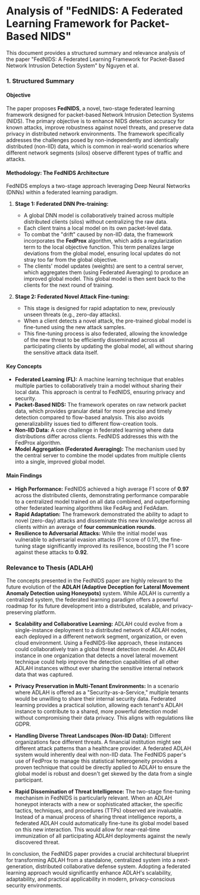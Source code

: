 # Analysis of "FedNIDS: A Federated Learning Framework for Packet-Based NIDS"

This document provides a structured summary and relevance analysis of the paper "FedNIDS: A Federated Learning Framework for Packet-Based Network Intrusion Detection System" by Nguyen et al.

### 1. Structured Summary

#### Objective
The paper proposes **FedNIDS**, a novel, two-stage federated learning framework designed for packet-based Network Intrusion Detection Systems (NIDS). The primary objective is to enhance NIDS detection accuracy for known attacks, improve robustness against novel threats, and preserve data privacy in distributed network environments. The framework specifically addresses the challenges posed by non-independently and identically distributed (non-IID) data, which is common in real-world scenarios where different network segments (silos) observe different types of traffic and attacks.

#### Methodology: The FedNIDS Architecture
FedNIDS employs a two-stage approach leveraging Deep Neural Networks (DNNs) within a federated learning paradigm.

1.  **Stage 1: Federated DNN Pre-training:**
    *   A global DNN model is collaboratively trained across multiple distributed clients (silos) without centralizing the raw data.
    *   Each client trains a local model on its own packet-level data.
    *   To combat the "drift" caused by non-IID data, the framework incorporates the **FedProx** algorithm, which adds a regularization term to the local objective function. This term penalizes large deviations from the global model, ensuring local updates do not stray too far from the global objective.
    *   The clients' model updates (weights) are sent to a central server, which aggregates them (using Federated Averaging) to produce an improved global model. This global model is then sent back to the clients for the next round of training.

2.  **Stage 2: Federated Novel Attack Fine-tuning:**
    *   This stage is designed for rapid adaptation to new, previously unseen threats (e.g., zero-day attacks).
    *   When a client detects a novel attack, the pre-trained global model is fine-tuned using the new attack samples.
    *   This fine-tuning process is also federated, allowing the knowledge of the new threat to be efficiently disseminated across all participating clients by updating the global model, all without sharing the sensitive attack data itself.

#### Key Concepts
*   **Federated Learning (FL):** A machine learning technique that enables multiple parties to collaboratively train a model without sharing their local data. This approach is central to FedNIDS, ensuring privacy and security.
*   **Packet-Based NIDS:** The framework operates on raw network packet data, which provides granular detail for more precise and timely detection compared to flow-based analysis. This also avoids generalizability issues tied to different flow-creation tools.
*   **Non-IID Data:** A core challenge in federated learning where data distributions differ across clients. FedNIDS addresses this with the FedProx algorithm.
*   **Model Aggregation (Federated Averaging):** The mechanism used by the central server to combine the model updates from multiple clients into a single, improved global model.

#### Main Findings
*   **High Performance:** FedNIDS achieved a high average F1 score of **0.97** across the distributed clients, demonstrating performance comparable to a centralized model trained on all data combined, and outperforming other federated learning algorithms like FedAvg and FedAdam.
*   **Rapid Adaptation:** The framework demonstrated the ability to adapt to novel (zero-day) attacks and disseminate this new knowledge across all clients within an average of **four communication rounds**.
*   **Resilience to Adversarial Attacks:** While the initial model was vulnerable to adversarial evasion attacks (F1 score of 0.17), the fine-tuning stage significantly improved its resilience, boosting the F1 score against these attacks to **0.92**.

### Relevance to Thesis (ADLAH)

The concepts presented in the FedNIDS paper are highly relevant to the future evolution of the **ADLAH (Adaptive Deception for Lateral Movement Anomaly Detection using Honeypots)** system. While ADLAH is currently a centralized system, the federated learning paradigm offers a powerful roadmap for its future development into a distributed, scalable, and privacy-preserving platform.

*   **Scalability and Collaborative Learning:** ADLAH could evolve from a single-instance deployment to a distributed network of ADLAH nodes, each deployed in a different network segment, organization, or even cloud environment. Using a FedNIDS-like approach, these instances could collaboratively train a global threat detection model. An ADLAH instance in one organization that detects a novel lateral movement technique could help improve the detection capabilities of all other ADLAH instances without ever sharing the sensitive internal network data that was captured.

*   **Privacy Preservation in Multi-Tenant Environments:** In a scenario where ADLAH is offered as a "Security-as-a-Service," multiple tenants would be unwilling to share their internal security data. Federated learning provides a practical solution, allowing each tenant's ADLAH instance to contribute to a shared, more powerful detection model without compromising their data privacy. This aligns with regulations like GDPR.

*   **Handling Diverse Threat Landscapes (Non-IID Data):** Different organizations face different threats. A financial institution might see different attack patterns than a healthcare provider. A federated ADLAH system would inherently deal with non-IID data. The FedNIDS paper's use of FedProx to manage this statistical heterogeneity provides a proven technique that could be directly applied to ADLAH to ensure the global model is robust and doesn't get skewed by the data from a single participant.

*   **Rapid Dissemination of Threat Intelligence:** The two-stage fine-tuning mechanism in FedNIDS is particularly relevant. When an ADLAH honeypot interacts with a new or sophisticated attacker, the specific tactics, techniques, and procedures (TTPs) observed are invaluable. Instead of a manual process of sharing threat intelligence reports, a federated ADLAH could automatically fine-tune its global model based on this new interaction. This would allow for near-real-time immunization of all participating ADLAH deployments against the newly discovered threat.

In conclusion, the FedNIDS paper provides a crucial architectural blueprint for transforming ADLAH from a standalone, centralized system into a next-generation, distributed collaborative defense system. Adopting a federated learning approach would significantly enhance ADLAH's scalability, adaptability, and practical applicability in modern, privacy-conscious security environments.